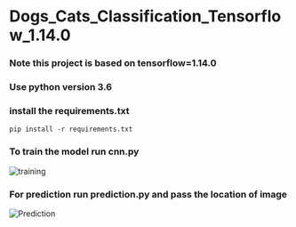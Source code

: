 # Dogs_Cats_Classification_Tensorflow_1.14.0
### Note this project is based on tensorflow=1.14.0
### Use python version 3.6
### install the requirements.txt
```
pip install -r requirements.txt
```
### To train the model run cnn.py
![training](https://user-images.githubusercontent.com/88229259/216297731-d105cc2b-f959-4f32-8d5a-d7be53c2bfd9.PNG)

### For prediction run prediction.py and pass the location of image
![Prediction](https://user-images.githubusercontent.com/88229259/216297915-fff39d45-5612-41fe-8b93-af1c7ff472b2.PNG)
